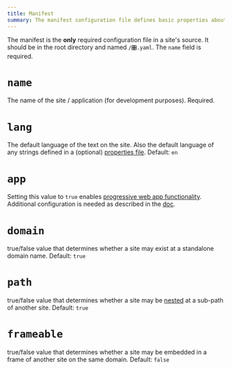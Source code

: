 ```yaml
---
title: Manifest
summary: The manifest configuration file defines basic properties about a site.
---
```


The manifest is the **only** required configuration file in a site's source.
It should be in the root directory and named `/🎛.yaml`.
The `name` field is required.

# `name`

The name of the site / application (for development purposes). Required.

# `lang`

The default language of the text on the site.
Also the default language of any strings defined in a
(optional) [properties file](/🗄/Article/settings/properties.md).
Default: `en`

# `app`

Setting this value to `true` enables [progressive web app functionality](/🗄/Article/settings/app.md).
Additional configuration is needed as described in the [doc](/🗄/Article/settings/app.md).

# `domain`

true/false value that determines whether a site may exist at
a standalone domain name.  Default: `true`

# `path`

true/false value that determines whether a site may be 
[nested](/🗄/Article/settings/nested.md)
at a sub-path of another site.  Default: `true`

# `frameable`

true/false value that determines whether a site may be embedded in a frame
of another site on the same domain.  Default: `false`
